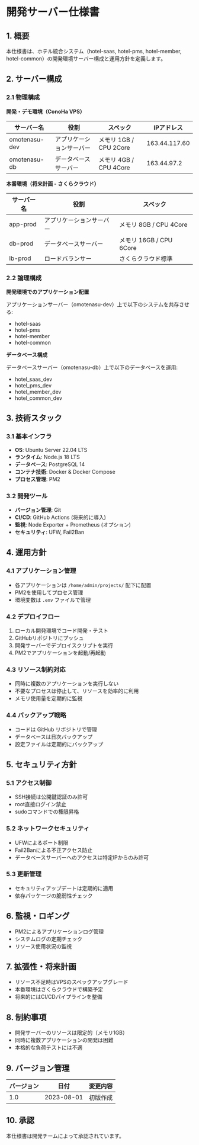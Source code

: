 # 開発サーバー仕様書

## 1. 概要

本仕様書は、ホテル統合システム（hotel-saas, hotel-pms, hotel-member, hotel-common）の開発環境サーバー構成と運用方針を定義します。

## 2. サーバー構成

### 2.1 物理構成

**開発・デモ環境（ConoHa VPS）**

| サーバー名 | 役割 | スペック | IPアドレス |
|------------|------|----------|------------|
| omotenasu-dev | アプリケーションサーバー | メモリ 1GB / CPU 2Core | 163.44.117.60 |
| omotenasu-db | データベースサーバー | メモリ 4GB / CPU 4Core | 163.44.97.2 |

**本番環境（将来計画 - さくらクラウド）**

| サーバー名 | 役割 | スペック |
|------------|------|----------|
| app-prod | アプリケーションサーバー | メモリ 8GB / CPU 4Core |
| db-prod | データベースサーバー | メモリ 16GB / CPU 6Core |
| lb-prod | ロードバランサー | さくらクラウド標準 |

### 2.2 論理構成

**開発環境でのアプリケーション配置**

アプリケーションサーバー（omotenasu-dev）上で以下のシステムを共存させる:
- hotel-saas
- hotel-pms
- hotel-member
- hotel-common

**データベース構成**

データベースサーバー（omotenasu-db）上で以下のデータベースを運用:
- hotel_saas_dev
- hotel_pms_dev
- hotel_member_dev
- hotel_common_dev

## 3. 技術スタック

### 3.1 基本インフラ

- **OS**: Ubuntu Server 22.04 LTS
- **ランタイム**: Node.js 18 LTS
- **データベース**: PostgreSQL 14
- **コンテナ技術**: Docker & Docker Compose
- **プロセス管理**: PM2

### 3.2 開発ツール

- **バージョン管理**: Git
- **CI/CD**: GitHub Actions (将来的に導入)
- **監視**: Node Exporter + Prometheus (オプション)
- **セキュリティ**: UFW, Fail2Ban

## 4. 運用方針

### 4.1 アプリケーション管理

- 各アプリケーションは `/home/admin/projects/` 配下に配置
- PM2を使用してプロセス管理
- 環境変数は `.env` ファイルで管理

### 4.2 デプロイフロー

1. ローカル開発環境でコード開発・テスト
2. GitHubリポジトリにプッシュ
3. 開発サーバーでデプロイスクリプトを実行
4. PM2でアプリケーションを起動/再起動

### 4.3 リソース制約対応

- 同時に複数のアプリケーションを実行しない
- 不要なプロセスは停止して、リソースを効率的に利用
- メモリ使用量を定期的に監視

### 4.4 バックアップ戦略

- コードは GitHub リポジトリで管理
- データベースは日次バックアップ
- 設定ファイルは定期的にバックアップ

## 5. セキュリティ方針

### 5.1 アクセス制御

- SSH接続は公開鍵認証のみ許可
- root直接ログイン禁止
- sudoコマンドでの権限昇格

### 5.2 ネットワークセキュリティ

- UFWによるポート制限
- Fail2Banによる不正アクセス防止
- データベースサーバーへのアクセスは特定IPからのみ許可

### 5.3 更新管理

- セキュリティアップデートは定期的に適用
- 依存パッケージの脆弱性チェック

## 6. 監視・ロギング

- PM2によるアプリケーションログ管理
- システムログの定期チェック
- リソース使用状況の監視

## 7. 拡張性・将来計画

- リソース不足時はVPSのスペックアップグレード
- 本番環境はさくらクラウドで構築予定
- 将来的にはCI/CDパイプラインを整備

## 8. 制約事項

- 開発サーバーのリソースは限定的（メモリ1GB）
- 同時に複数アプリケーションの開発は困難
- 本格的な負荷テストには不適

## 9. バージョン管理

| バージョン | 日付 | 変更内容 |
|------------|------|----------|
| 1.0 | 2023-08-01 | 初版作成 |

## 10. 承認

本仕様書は開発チームによって承認されています。